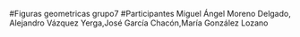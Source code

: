 #Figuras geometricas grupo7
#Participantes Miguel Ángel Moreno Delgado, Alejandro Vázquez Yerga,José García Chacón,María González Lozano
